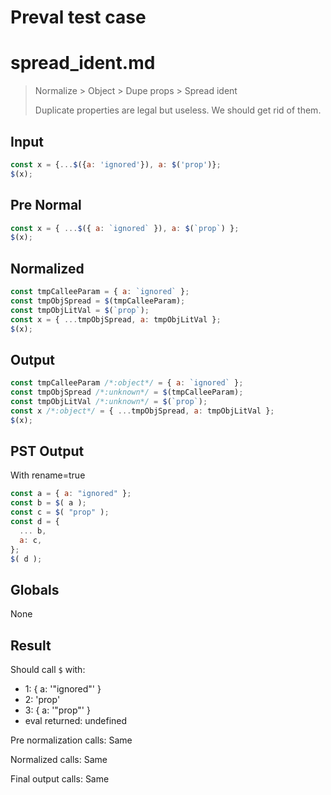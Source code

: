 # Preval test case

# spread_ident.md

> Normalize > Object > Dupe props > Spread ident
>
> Duplicate properties are legal but useless. We should get rid of them.

## Input

`````js filename=intro
const x = {...$({a: 'ignored'}), a: $('prop')};
$(x);
`````

## Pre Normal


`````js filename=intro
const x = { ...$({ a: `ignored` }), a: $(`prop`) };
$(x);
`````

## Normalized


`````js filename=intro
const tmpCalleeParam = { a: `ignored` };
const tmpObjSpread = $(tmpCalleeParam);
const tmpObjLitVal = $(`prop`);
const x = { ...tmpObjSpread, a: tmpObjLitVal };
$(x);
`````

## Output


`````js filename=intro
const tmpCalleeParam /*:object*/ = { a: `ignored` };
const tmpObjSpread /*:unknown*/ = $(tmpCalleeParam);
const tmpObjLitVal /*:unknown*/ = $(`prop`);
const x /*:object*/ = { ...tmpObjSpread, a: tmpObjLitVal };
$(x);
`````

## PST Output

With rename=true

`````js filename=intro
const a = { a: "ignored" };
const b = $( a );
const c = $( "prop" );
const d = {
  ... b,
  a: c,
};
$( d );
`````

## Globals

None

## Result

Should call `$` with:
 - 1: { a: '"ignored"' }
 - 2: 'prop'
 - 3: { a: '"prop"' }
 - eval returned: undefined

Pre normalization calls: Same

Normalized calls: Same

Final output calls: Same
